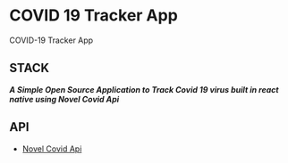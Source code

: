 # COVID 19 Tracker App
COVID-19 Tracker App 


## STACK
***A Simple Open Source Application to Track Covid 19 virus built in react native using Novel Covid Api***	

## API
* [Novel Covid Api](https://github.com/NovelCOVID/API)

